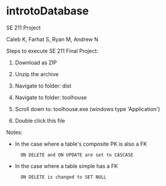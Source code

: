 # introtoDatabase
SE 211 Project

Caleb K, Farhat S, Ryan M, Andrew N



Steps to execute SE 211 Final Project:

1. Download as ZIP

2. Unzip the archive

3. Navigate to folder: dist

4. Navigate to folder: toolhouse

5. Scroll down to: toolhouse.exe (windows type 'Application')

6. Double click this file


Notes:

- In the case where a table's composite PK is also a FK

        ON DELETE and ON UPDATE are set to CASCASE


- In the case where a table simple has a FK

        ON DELETE is changed to SET NULL
